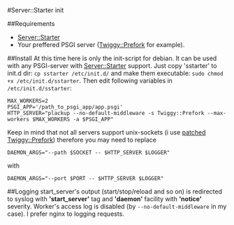 #Server::Starter init

##Requirements
* [Server::Starter](https://metacpan.org/pod/Server::Starter)
* Your preffered PSGI server ([Twiggy::Prefork](https://metacpan.org/pod/Twiggy::Prefork) for example).

##Install
At this time here is only the init-script for debian. It can be used with any PSGI-server with [Server::Starter](https://metacpan.org/pod/Server::Starter) support. Just copy 'sstarter' to init.d dir: `cp sstarter /etc/init.d/` and make them executable: `sudo chmod +x /etc/init.d/sstarter`. Then edit following variables in `/etc/init.d/sstarter`:
```
MAX_WORKERS=2
PSGI_APP='/path_to_psgi_app/app.psgi'
HTTP_SERVER="plackup --no-default-middleware -s Twiggy::Prefork --max-workers $MAX_WORKERS -a $PSGI_APP"
```
Keep in mind that not all servers support unix-sockets (i use [patched Twiggy::Prefork](https://github.com/scripter-v/Twiggy-Prefork)) therefore you may need to replace

```DAEMON_ARGS="--path $SOCKET -- $HTTP_SERVER $LOGGER"```

with

```DAEMON_ARGS="--port $PORT -- $HTTP_SERVER $LOGGER"```

##Logging
start_server's output (start/stop/reload and so on) is redirected to syslog with **'start_server'** tag and **'daemon'** facility with **'notice'** severity. Worker's access log is disabled (by `--no-default-middleware` in my case). I prefer nginx to logging requests.
